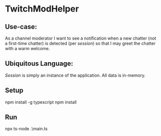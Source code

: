 # TwitchModHelper

## Use-case:
As a channel moderator I want to see a notification when a new chatter (not a first-time chatter) is detected (per *session*) so that I may greet the chatter with a warm welcome.

## Ubiquitous Language:
*Session* is simply an instance of the application. All data is in-memory.

## Setup
npm install -g typescript
npm install

## Run
npx ts-node .\main.ts
